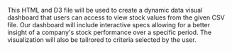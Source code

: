 This HTML and D3 file will be used to create a dynamic data visual dashboard that users can access to view stock values from the given CSV file. Our dashboard will include interactive specs allowing for a better insight of a company's stock performance over a specific period. The visualization will also be tailrored to criteria selected by the user. 